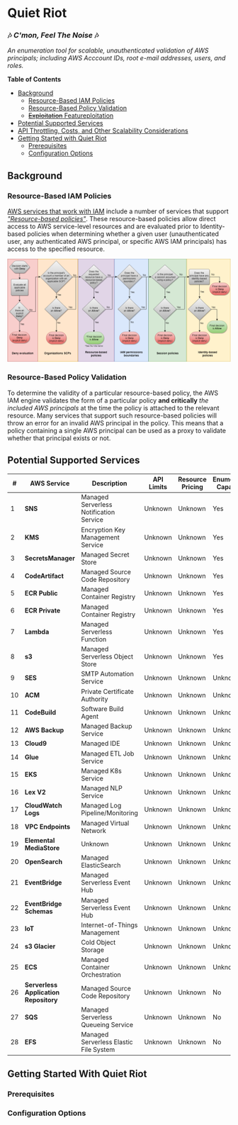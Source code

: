 # Quiet Riot 
### :notes: *C'mon, Feel The Noise* :notes:
  
_An enumeration tool for scalable, unauthenticated validation of AWS principals; including AWS Acccount IDs, root e-mail addresses, users, and roles._

**Table of Contents**
- [Background](#Background)
    - [Resource-Based IAM Policies](#Resource-Based-IAM-Policies) 
    - [Resource-Based Policy Validation](#Resource-Based-Policy-Validation)
    - [~~Exploitation~~ Featureploitation](#Exploitation) 
- [Potential Supported Services](#Potential-Supported-Services)
- [API Throttling, Costs, and Other Scalability Considerations](#API-Throttling-Costs-and-Other-Scalability-Considerations)
- [Getting Started with Quiet Riot](#Getting-Started-with-Quiet-Riot)
    - [Prerequisites](#Prerequisites)
    - [Configuration Options](#Configuration-Options)

## Background

### Resource-Based IAM Policies
[AWS services that work with IAM](https://docs.aws.amazon.com/IAM/latest/UserGuide/reference_aws-services-that-work-with-iam.html) include a number of services that support [_"Resource-based policies"_](https://docs.aws.amazon.com/IAM/latest/UserGuide/access_policies_identity-vs-resource.html). These resource-based policies allow direct access to AWS service-level resources and are evaluated prior to Identity-based policies when determining whether a given user (unauthenticated user, any authenticated AWS principal, or specific AWS IAM principals) has access to the specified resource. 

![AWS IAM Policy Evaluation Logic](./static/PolicyEvaluationHorizontal.png)
  
### Resource-Based Policy Validation
To determine the validity of a particular resource-based policy, the AWS IAM engine validates the form of a particular policy **and critically** _the included AWS principals_ at the time the policy is attached to the relevant resource. Many services that support such resource-based policies will throw an error for an invalid AWS principal in the policy. This means that a policy containing a single AWS principal can be used as a proxy to validate whether that principal exists or not.

## Potential Supported Services

| # | AWS Service | Description | API Limits | Resource Pricing | Enumeration Capability |
| --- | ----------- | ----------- | --------------- |--------------- | ---------- |
| 1 | __SNS__ | Managed Serverless Notification Service | Unknown | Unknown | Yes |
| 2 | __KMS__ | Encryption Key Management Service | Unknown | Unknown | Yes |
| 3 | __SecretsManager__ | Managed Secret Store | Unknown | Unknown | Yes |
| 4 | __CodeArtifact__ | Managed Source Code Repository | Unknown | Unknown | Yes |
| 5 | __ECR Public__ | Managed Container Registry | Unknown | Unknown | Yes |
| 6 | __ECR Private__ | Managed Container Registry | Unknown | Unknown | Yes |
| 7 | __Lambda__ | Managed Serverless Function | Unknown | Unknown | Yes |
| 8 | __s3__ | Managed Serverless Object Store | Unknown | Unknown | Yes |
| 9 | __SES__ | SMTP Automation Service | Unknown | Unknown | Unknown |
| 10 | __ACM__ | Private Certificate Authority | Unknown | Unknown | Unknown |
| 11 | __CodeBuild__ | Software Build Agent | Unknown | Unknown | Unknown |
| 12 | __AWS Backup__ | Managed Backup Service | Unknown | Unknown | Unknown |
| 13 | __Cloud9__ | Managed IDE | Unknown | Unknown | Unknown |
| 14 | __Glue__ | Managed ETL Job Service | Unknown | Unknown | Unknown |
| 15 | __EKS__ | Managed K8s Service | Unknown | Unknown | Unknown |
| 16 | __Lex V2__ | Managed NLP Service | Unknown | Unknown | Unknown |
| 17 | __CloudWatch Logs__ | Managed Log Pipeline/Monitoring | Unknown | Unknown | Unknown |
| 18 | __VPC Endpoints__ | Managed Virtual Network | Unknown | Unknown | Unknown |
| 19 | __Elemental MediaStore__ | Unknown | Unknown | Unknown | Unknown |
| 20 | __OpenSearch__ | Managed ElasticSearch | Unknown | Unknown | Unknown |
| 21 | __EventBridge__ | Managed Serverless Event Hub | Unknown | Unknown | Unknown |
| 22 | __EventBridge Schemas__ | Managed Serverless Event Hub | Unknown | Unknown | Unknown |
| 23 | __IoT__ | Internet-of-Things Management | Unknown | Unknown | Unknown |
| 24 | __s3 Glacier__ | Cold Object Storage | Unknown | Unknown | Unknown |
| 25 | __ECS__ | Managed Container Orchestration | Unknown | Unknown | Unknown |
| 26 | __Serverless Application Repository__ | Managed Source Code Repository | Unknown | Unknown | No |
| 27 | __SQS__ | Managed Serverless Queueing Service | Unknown | Unknown | No |
| 28 | __EFS__ | Managed Serverless Elastic File System | Unknown | Unknown | No |

## Getting Started With Quiet Riot
### Prerequisites
### Configuration Options